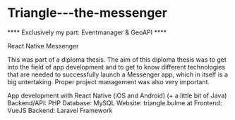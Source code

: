 # Triangle---the-messenger
**** Exclusively my part: Eventmanager & GeoAPI ****

React Native Messenger

This was part of a diploma thesis.
The aim of this diploma thesis was to get into the field of app development
and to get to know different technologies that are needed to successfully launch
a Messenger app, which in itself is a big untertaking.
Proper project management was also very important.

App development with React Native (iOS and Android)
(+ a little bit of Java)
Backend/API: PHP
Database: MySQL
Website: triangle.bulme.at
Frontend: VueJS
Backend: Laravel Framework

